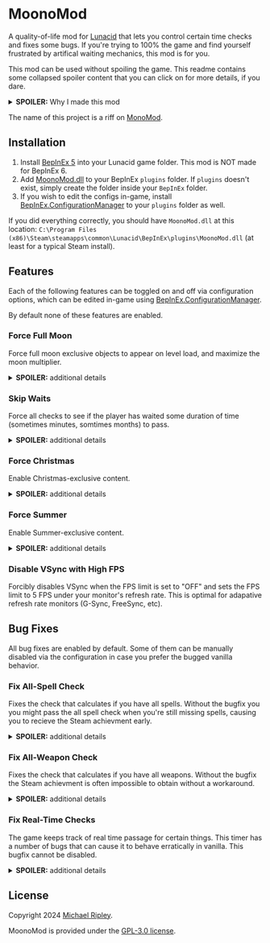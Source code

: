# MoonoMod

A quality-of-life mod for [Lunacid](https://store.steampowered.com/app/1745510/Lunacid/) that lets you control certain
time checks and fixes some bugs. If you're trying to 100% the game and find yourself frustrated by artifical waiting
mechanics, this mod is for you.

This mod can be used without spoiling the game. This readme contains some collapsed spoiler content that you can click on for more details, if you dare.

<p>
<details>
<summary><b>SPOILER:</b> Why I made this mod</summary>
I made this mod because I was not very happy to learn that I'd done my first playthrough on a new moon, and had
therefore completely missed the entire Lunacy mechanic. And to add further insult, it'd be a 15 day wait to get the
Broken Sword. I'm aware I could just change my system clock, but I despise setting my system clock incorrectly.
</details>
</p>

The name of this project is a riff on [MonoMod](https://github.com/MonoMod/MonoMod).

## Installation

1. Install [BepInEx 5](https://github.com/BepInEx/BepInEx) into your Lunacid game folder. This mod is NOT made for
   BepInEx 6.
2. Add [MoonoMod.dll](https://github.com/zkxs/MoonoMod/releases/latest/download/MoonoMod.dll) to your BepInEx `plugins`
   folder. If `plugins` doesn't exist, simply create the folder inside your `BepInEx` folder.
3. If you wish to edit the configs in-game, install
   [BepInEx.ConfigurationManager](https://github.com/BepInEx/BepInEx.ConfigurationManager) to your `plugins` folder as
   well.

If you did everything correctly, you should have `MoonoMod.dll` at this location:
`C:\Program Files (x86)\Steam\steamapps\common\Lunacid\BepInEx\plugins\MoonoMod.dll` (at least for a typical Steam
install).

## Features

Each of the following features can be toggled on and off via configuration options, which can be edited in-game using
[BepInEx.ConfigurationManager](https://github.com/BepInEx/BepInEx.ConfigurationManager).

By default none of these features are enabled.

### **Force Full Moon**

Force full moon exclusive objects to appear on level load, and maximize the moon multiplier.

<details>
<summary><b>SPOILER:</b> additional details</summary>

- The moon sprite in the main menu scene will be full.
- Objects that only appear during full moon will appear.
  - The Broken Sword appears.
  - Clive gets a transparent crown.
  - Ankou spawn.
  - Lunaga are replaced with Ga-Mangetsu.
- Double player XP gain compared to new moon.
- Maximum lunacy gain multiplier. You gain zero lunacy during a new moon.
- Cursed Blade does maximum damage, but drains 1 player XP per attack.
- Certain lights are recolored. Notably the Fetid Mire skylights are green, but during full moons they're purple.
- Certain enemies have moon-based health scaling. For example, Abyssal Demons scale down to half health when the moon
  is full.

</details>

### Skip Waits

Force all checks to see if the player has waited some duration of time (sometimes minutes, somtimes months) to pass.

<details>
<summary><b>SPOILER:</b> additional details</summary>

- After it's been placed, the skeleton egg normally waits for the month to change before it hatches.
- Some NPCs, such as Daedalus, will tell you to come back in a while before their dialogue changes.

</details>

### Force Christmas

Enable Christmas-exclusive content.

<details>
<summary><b>SPOILER:</b> additional details</summary>

- Christmas decorations normally only appear December 10-31.
- The christmas present (Jingle Bells) normally only appears December 25-31.
- Jingle Bells can normally only be cast during December.

</details>

### Force Summer

Enable Summer-exclusive content.

<details>
<summary><b>SPOILER:</b> additional details</summary>
As far as I can tell, this only makes Patchouli's horns have flowers. This naturally happens during the months of
March-August.
</details>

### Disable VSync with High FPS

Forcibly disables VSync when the FPS limit is set to "OFF" and sets the FPS limit to 5 FPS under your monitor's refresh
rate. This is optimal for adapative refresh rate monitors (G-Sync, FreeSync, etc).

<!--

## Bugs

During the making of this mod I found a number of Lunacid bugs.

- The full moon check gets more lenient the further into the year it goes. This bug is worse if the first full moon of
  the year happens early. A Jan 1st full moon really screws up the logic. A Jan 31st full moon barely triggers the bug.
- The full moon check is only designed to work in the years 2020-2030. Any other year it assumes that the first full
  moon is on the 0th of January, which coincidentally makes the above bug have its maximum possible impact.
- The code that's supposed to make you wait a month for the skeleton egg to hatch doesn't make you wait a month. It
  makes you wait for the month to change, so if you'd laid your egg on Jan 31st, it'd hatch the next day.
- The code that makes you wait some number of minutes for an event to happen thinks there are 600 minutes in a day.
- The code that's supposed to set the MeshRenderer, RawImage, and Image on the moon sprite only sets the MeshRenderer.
  The other two code paths are dead.
- If you set your player name to `!xdevmode` you get all the benefits of the `!devmode` player name and you also bypass
  the check that prevents you from doing the Tower of Abyss. This is because the name checks are done in slightly
  different ways, and this difference can be exploited.
- You can obtain both the Obsidian Poisonguard *and* the Obsidian Cursebrand. It's just highly improbable and involves
  exploiting a bug. You'd need to kill both obsidian skeletons and have one drop the cursebrand and the other drop the
  poisonguard before you pick the drops up off the ground. There's a 0.3% chance you can get away with this.

-->

## Bug Fixes

All bug fixes are enabled by default. Some of them can be manually disabled via the configuration in case you prefer the
bugged vanilla behavior.

### Fix All-Spell Check

Fixes the check that calculates if you have all spells. Without the bugfix you you might pass the all spell check when
you're still missing spells, causing you to recieve the Steam achievment early.

<details>
<summary><b>SPOILER:</b> additional details</summary>
Specifically, the game checks to see if you have at least 36 spells, but Jingle Bells or !DEVMODE spells can push you
past that threshold early. This bugfix reimplements the check to make sure you have all 36 of the normal playthough
spells. Note that this affects both the Steam achievment *and* Ending E.
</details>

### Fix All-Weapon Check

Fixes the check that calculates if you have all weapons. Without the bugfix the Steam achievment is often impossible to
obtain without a workaround.

<details>
<summary><b>SPOILER:</b> additional details</summary>
In vanilla, the check fails to count the Shadow/Shining blade if it has nonzero weapon XP. Also, Kira checks to make
sure you have 48 or more weapons... but it's possible to obtain 50 distinct weapons in a normal playthrough, meaning you
might even get the Steam achievment while you're still missing weapons.
</details>

### Fix Real-Time Checks

The game keeps track of real time passage for certain things. This timer has a number of bugs that can cause it to
behave erratically in vanilla. This bugfix cannot be disabled.

<details>
<summary><b>SPOILER:</b> additional details</summary>
This specifically fixes the timer that Daedalus uses when he tells you to "come back soon". 
</details>

## License

Copyright 2024 [Michael Ripley](https://github.com/zkxs).

MoonoMod is provided under the [GPL-3.0 license](LICENSE).

